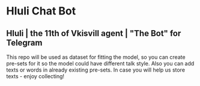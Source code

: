 # Hluli Chat Bot
## Hluli | the 11th of Vkisvill agent | "The Bot" for Telegram
This repo will be used as dataset for fitting the model, so you can create pre-sets for it so the model could have different talk style. Also you can add texts or words in already existing pre-sets. In case you will help us store texts - enjoy collecting! 
